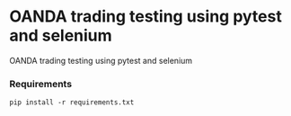 # OANDA trading testing using pytest and selenium
OANDA trading testing using pytest and selenium


### Requirements

`pip install -r requirements.txt`

